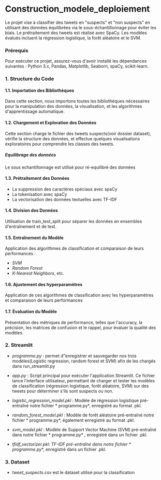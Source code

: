 # Construction_modele_deploiement
Le projet vise à classifier des tweets en "suspects" et "non suspects" en utilisant des données équilibrées via le sous-échantillonnage pour éviter les biais. Le prétraitement des tweets est réalisé avec SpaCy. Les modèles évalués incluent la régression logistique, la forêt aléatoire et le SVM.
### Prérequis
Pour exécuter ce projet, assurez-vous d'avoir installé les dépendances suivantes :
Python 3.x, Pandas, Matplotlib, Seaborn, spaCy, scikit-learn.
### 1. Structure du Code
#### 1.1. Importation des Bibliothèques
Dans cette section, nous importons toutes les bibliothèques nécessaires pour la manipulation des données, la visualisation, et les algorithmes d'apprentissage automatique.
#### 1.2. Chargement et Exploration des Données
Cette section charge le fichier des tweets suspects(voir dossier dataset), vérifie la structure des données, et effectue quelques visualisations exploratoires pour comprendre les classes des tweets.
##### Equilibrage des données
Le sous echantillonnage est utilisé pour ré-equilibré des données
#### 1.3. Prétraitement des Données

- La suppression des caractères spéciaux avec spaCy
- La tokenisation avec spaCy
- La vectorisation des données textuelles avec TF-IDF

#### 1.4. Division des Données
Utilisation de train_test_split pour séparer les données en ensembles d'entraînement et de test.
#### 1.5. Entraînement du Modèle
Application des algorithmes de classification et comparaison de leurs performances :

- *SVM*
- *Random Forest*
- *K-Nearest Neighbors*, etc.
#### 1.6. Ajustement des hyperparamètres 
Application de ces algorithmes de classification avec les hyperparamètres et comparaison de leurs performances
#### 1.7. Évaluation du Modèle
Présentation des métriques de performance, telles que l'accuracy, la précision, les matrices de confusion et le rappel, pour évaluer la qualité des modèles.
### 2. Streamlit
- *programme.py* : permet d"enregistrer et sauvegarder nos trois modèles(Logistic regression, random forest et SVM) afin de les chargés dans run_streamlit.py
- *app.py* : Script principal pour exécuter l'application Streamlit. Ce fichier lance l'interface utilisateur, permettant de charger et tester les modèles de classification (régression logistique, forêt aléatoire, SVM) sur des tweets pour déterminer s'ils sont suspects ou non.

- *logistic_regression_model.pkl* : Modèle de régression logistique pré-entraîné notre fichier * programme.py*, enregistré au format .pkl. 
- *random_forest_model.pkl* : Modèle de forêt aléatoire pré-entraîné notre fichier * programme.py*, également enregistré au format .pkl. 

- *svm_model.pkl* : Modèle de Support Vector Machine (SVM) pré-entraîné dans notre fichier * programme.py* , enregistré dans un fichier .pkl.
- *tfidf_vectorizer.pkl: TF-IDF pré-entraîné dans notre fichier * programme.py**, enregistré dans un fichier .pkl.
### 3. Dataset
  - *tweet_suspects.csv* est le dataset utilisé pour la classification
